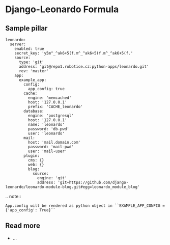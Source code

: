 
# Django-Leonardo Formula

## Sample pillar

    leonardo:
      server:
        enabled: true
        secret_key: 'y5m^_^ak6+5(f.m^_^ak6+5(f.m^_^ak6+5(f.'
        source:
          type: 'git'
          address: 'git@repo1.robotice.cz:python-apps/leonardo.git'
          rev: 'master'
        app:
          example_app:
            config:
              app_config: true
            cache:
              engine: 'memcached'
              host: '127.0.0.1'
              prefix: 'CACHE_leonardo'
            database:
              engine: 'postgresql'
              host: '127.0.0.1'
              name: 'leonardo'
              password: 'db-pwd'
              user: 'leonardo'
            mail:
              host: 'mail.domain.com'
              password: 'mail-pwd'
              user: 'mail-user'
            plugin:
              cms: {}
              web: {}
              blog:
                source:
                  engine: 'git'
                  address: 'git+https://github.com/django-leonardo/leonardo-module-blog.git#egg=leonardo_module_blog'

.. note::

    App.config will be rendered as python object in ``EXAMPLE_APP_CONFIG = {'app_config': True}``

## Read more

* ...